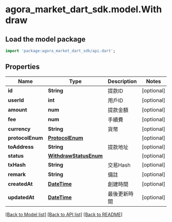 # agora_market_dart_sdk.model.Withdraw

## Load the model package
```dart
import 'package:agora_market_dart_sdk/api.dart';
```

## Properties
Name | Type | Description | Notes
------------ | ------------- | ------------- | -------------
**id** | **String** | 提款ID | [optional] 
**userId** | **int** | 用戶ID | [optional] 
**amount** | **num** | 提款金額 | [optional] 
**fee** | **num** | 手續費 | [optional] 
**currency** | **String** | 貨幣 | [optional] 
**protocolEnum** | [**ProtocolEnum**](ProtocolEnum.md) |  | [optional] 
**toAddress** | **String** | 提款地址 | [optional] 
**status** | [**WithdrawStatusEnum**](WithdrawStatusEnum.md) |  | [optional] 
**txHash** | **String** | 交易Hash | [optional] 
**remark** | **String** | 備註 | [optional] 
**createdAt** | [**DateTime**](DateTime.md) | 創建時間 | [optional] 
**updatedAt** | [**DateTime**](DateTime.md) | 最後更新時間 | [optional] 

[[Back to Model list]](../README.md#documentation-for-models) [[Back to API list]](../README.md#documentation-for-api-endpoints) [[Back to README]](../README.md)


